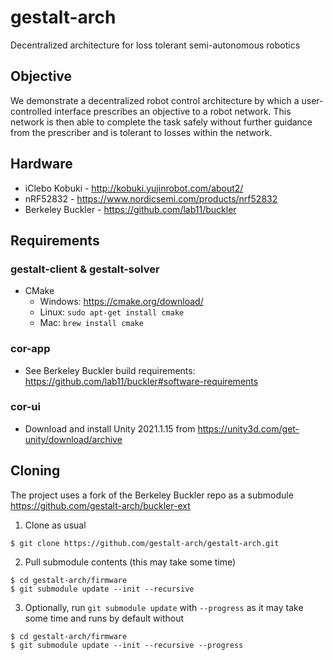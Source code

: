 # gestalt-arch
Decentralized architecture for loss tolerant semi-autonomous robotics

## Objective
We demonstrate a decentralized robot control architecture by which a user-controlled interface prescribes an objective to a robot network. This network is then able to complete the task safely without further guidance from the prescriber and is tolerant to losses within the network.

## Hardware 

- iClebo Kobuki - http://kobuki.yujinrobot.com/about2/
- nRF52832 - https://www.nordicsemi.com/products/nrf52832
- Berkeley Buckler - https://github.com/lab11/buckler

## Requirements

### gestalt-client & gestalt-solver

- CMake
    - Windows: https://cmake.org/download/
    - Linux: `sudo apt-get install cmake`
    - Mac: `brew install cmake`

### cor-app
- See Berkeley Buckler build requirements: https://github.com/lab11/buckler#software-requirements 
### cor-ui
- Download and install Unity 2021.1.15 from https://unity3d.com/get-unity/download/archive

## Cloning

The project uses a fork of the Berkeley Buckler repo as a submodule https://github.com/gestalt-arch/buckler-ext

1. Clone as usual
```
$ git clone https://github.com/gestalt-arch/gestalt-arch.git
```

2. Pull submodule contents (this may take some time)
```
$ cd gestalt-arch/firmware
$ git submodule update --init --recursive
```

3. Optionally, run `git submodule update` with `--progress` as it may take some time and runs by default without
```
$ cd gestalt-arch/firmware
$ git submodule update --init --recursive --progress
```
